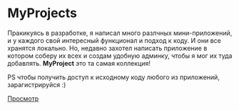 # MyProjects

Пракикуясь в разработке, я написал много разлчных мини-приложений, и у каждого свой интересный функционал и подход к коду. И они все хранятся локально. Но, недавно захотел написать приложение в котором соберу их всех и создам удобную админку, чтобы я мог их туда добавлять. **MyProject** это та самая коллекция!

PS чтобы получить доступ к исходному коду любого из приложений, зарагистрируйся :)

[Просмотр](https://myprojects-collection.herokuapp.com)

